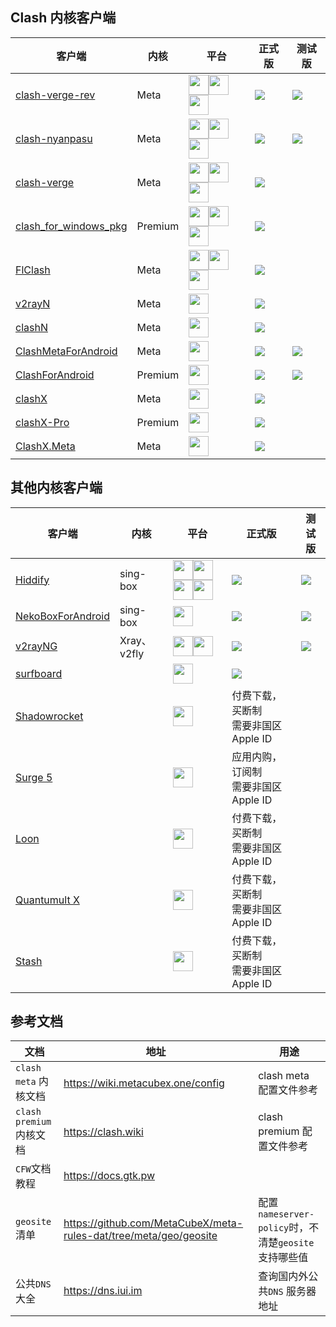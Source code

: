 
## Clash 内核客户端

| 客户端                                                                                             | 内核    | 平台                                                                                                                                                     | 正式版                                                                                                                                                                                      | 测试版                                                                                                                                                                                                                      |
| -------------------------------------------------------------------------------------------------- | ------- | -------------------------------------------------------------------------------------------------------------------------------------------------------- | ------------------------------------------------------------------------------------------------------------------------------------------------------------------------------------------- | --------------------------------------------------------------------------------------------------------------------------------------------------------------------------------------------------------------------------- |
| [clash-verge-rev](https://github.com/clash-verge-rev/clash-verge-rev)                              | Meta    | <img width="32" src="https://gitlab.com/Nessk/vpn/-/raw/main/blog/docs/assets/icons/microsoft.svg" /><img width="32" src="https://gitlab.com/Nessk/vpn/-/raw/main/blog/docs/assets/icons/linux.svg" /><img width="32" src="https://gitlab.com/Nessk/vpn/-/raw/main/blog/docs/assets/icons/macos.svg" />  | <a href='https://github.com/clash-verge-rev/clash-verge-rev/releases/latest'><img src="https://img.shields.io/github/v/release/clash-verge-rev/clash-verge-rev?label=正式版"></a>           | <a href='https://github.com/clash-verge-rev/clash-verge-rev/releases/tag/alpha'><img src="https://img.shields.io/github/v/release/clash-verge-rev/clash-verge-rev?include_prereleases&label=测试版&color=green"></a>        |
| [clash-nyanpasu](https://github.com/LibNyanpasu/clash-nyanpasu)                                    | Meta    | <img width="32" src="https://gitlab.com/Nessk/vpn/-/raw/main/blog/docs/assets/icons/microsoft.svg" /><img width="32" src="https://gitlab.com/Nessk/vpn/-/raw/main/blog/docs/assets/icons/linux.svg" /><img width="32" src="https://gitlab.com/Nessk/vpn/-/raw/main/blog/docs/assets/icons/macos.svg" />  | <a href='https://github.com/LibNyanpasu/clash-nyanpasu/releases/latest'><img src="https://img.shields.io/github/v/release/LibNyanpasu/clash-nyanpasu?label=正式版"></a>                     | <a href='https://github.com/LibNyanpasu/clash-nyanpasu/releases/tag/alpha'><img src="https://img.shields.io/github/v/release/LibNyanpasu/clash-nyanpasu?include_prereleases&label=测试版&color=green"></a>                  |
| [clash-verge](https://github.com/zzzgydi/clash-verge/tree/main)                                    | Meta    | <img width="32" src="https://gitlab.com/Nessk/vpn/-/raw/main/blog/docs/assets/icons/microsoft.svg" /><img width="32" src="https://gitlab.com/Nessk/vpn/-/raw/main/blog/docs/assets/icons/linux.svg" /><img width="32" src="https://gitlab.com/Nessk/vpn/-/raw/main/blog/docs/assets/icons/macos.svg" />  | <a href='https://github.com/zzzgydi/clash-verge/releases/latest'><img src="https://img.shields.io/github/v/release/zzzgydi/clash-verge?label=正式版&color=orange"></a>                      |                                                                                                                                                                                                                             |
| [clash_for_windows_pkg](https://github.com/Fndroid/clash_for_windows_pkg)                          | Premium | <img width="32" src="https://gitlab.com/Nessk/vpn/-/raw/main/blog/docs/assets/icons/microsoft.svg" /><img width="32" src="https://gitlab.com/Nessk/vpn/-/raw/main/blog/docs/assets/icons/linux.svg" /><img width="32" src="https://gitlab.com/Nessk/vpn/-/raw/main/blog/docs/assets/icons/macos.svg" />  | <a href='https://github.com/clashdownload/Clash_for_Windows/releases/latest'><img src="https://img.shields.io/github/v/release/clashdownload/Clash_for_Windows?label=正式版&color=red"></a> |                                                                                                                                                                                                                             |
| [FlClash](https://github.com/chen08209/FlClash)                                                    | Meta    | <img width="32" src="https://gitlab.com/Nessk/vpn/-/raw/main/blog/docs/assets/icons/microsoft.svg" /><img width="32" src="https://gitlab.com/Nessk/vpn/-/raw/main/blog/docs/assets/icons/linux.svg" /><img width="32" src="https://gitlab.com/Nessk/vpn/-/raw/main/blog/docs/assets/icons/android.svg"/> | <a href='https://github.com/chen08209/FlClash/releases/latest'><img src="https://img.shields.io/github/v/release/chen08209/FlClash?label=正式版"></a>                                       |                                                                                                                                                                                                                             |
| [v2rayN](https://github.com/2dust/v2rayN)                                                          | Meta    | <img width="32" src="https://gitlab.com/Nessk/vpn/-/raw/main/blog/docs/assets/icons/microsoft.svg" />                                                                                                    | <a href='https://github.com/2dust/v2rayN/releases/latest'><img src="https://img.shields.io/github/v/release/2dust/v2rayN?label=正式版"></a>                                                 |                                                                                                                                                                                                                             |
| [clashN](https://github.com/2dust/clashN)                                                          | Meta    | <img width="32" src="https://gitlab.com/Nessk/vpn/-/raw/main/blog/docs/assets/icons/microsoft.svg" />                                                                                                    | <a href='https://github.com/2dust/clashN/releases/latest'><img src="https://img.shields.io/github/v/release/2dust/clashN?label=正式版"></a>                                                 |                                                                                                                                                                                                                             |
| [ClashMetaForAndroid](https://github.com/MetaCubeX/ClashMetaForAndroid)                            | Meta    | <img width="32" src="https://gitlab.com/Nessk/vpn/-/raw/main/blog/docs/assets/icons/android.svg"/>                                                                                                       | <a href='https://github.com/MetaCubeX/ClashMetaForAndroid/releases/latest'><img src="https://img.shields.io/github/v/release/MetaCubeX/ClashMetaForAndroid?label=正式版"></a>               | <a href='https://github.com/MetaCubeX/ClashMetaForAndroid/releases/tag/Prerelease-alpha'><img src="https://img.shields.io/github/v/release/MetaCubeX/ClashMetaForAndroid?include_prereleases&label=测试版&color=green"></a> |
| [ClashForAndroid](https://github.com/Kr328/ClashForAndroid)                                        | Premium | <img width="32" src="https://gitlab.com/Nessk/vpn/-/raw/main/blog/docs/assets/icons/android.svg"/>                                                                                                       | <a href='https://github.com/clashdownload/Clash_for_Android/releases/latest'><img src="https://img.shields.io/github/v/release/clashdownload/Clash_for_Android?label=正式版&color=red"></a> | <a href='https://github.com/TCOTC/ClashForAndroid-3.0.3_20231103/releases/latest'><img src="https://img.shields.io/github/v/release/TCOTC/ClashForAndroid-3.0.3_20231103?label=测试版&color=red"></a>                       |
| [clashX](https://github.com/yichengchen/clashX)                                                    | Meta    | <img width="32" src="https://gitlab.com/Nessk/vpn/-/raw/main/blog/docs/assets/icons/macos.svg" />                                                                                                        | <a href='https://github.com/clashdownload/ClashX/releases/latest'><img src="https://img.shields.io/github/v/release/clashdownload/ClashX?label=正式版&color=red"></a>                       |                                                                                                                                                                                                                             |
| [clashX-Pro](https://install.appcenter.ms/users/clashx/apps/clashx-pro/distribution_groups/public) | Premium | <img width="32" src="https://gitlab.com/Nessk/vpn/-/raw/main/blog/docs/assets/icons/macos.svg" />                                                                                                        | <a href='https://github.com/clashdownload/ClashX_Pro/releases/latest'><img src="https://img.shields.io/github/v/release/clashdownload/ClashX_Pro?label=正式版&color=red"></a>               |                                                                                                                                                                                                                             |
| [ClashX.Meta](https://github.com/MetaCubeX/ClashX.Meta)                                            | Meta    | <img width="32" src="https://gitlab.com/Nessk/vpn/-/raw/main/blog/docs/assets/icons/macos.svg" />                                                                                                        | <a href='https://github.com/MetaCubeX/ClashX.Meta/releases/latest'><img src="https://img.shields.io/github/v/release/MetaCubeX/ClashX.Meta?label=正式版"></a>                               |                                                                                                                                                                                                                             |

## 其他内核客户端

| 客户端                                                                     | 内核        | 平台                                                                                                                                                                                                      | 正式版                                                                                                                                                                        | 测试版                                                                                                                                                                                                 |
| -------------------------------------------------------------------------- | ----------- | --------------------------------------------------------------------------------------------------------------------------------------------------------------------------------------------------------- | ----------------------------------------------------------------------------------------------------------------------------------------------------------------------------- | ------------------------------------------------------------------------------------------------------------------------------------------------------------------------------------------------------ |
| [Hiddify](https://github.com/hiddify/hiddify-next)                         | sing-box    | <img width="32" src="https://gitlab.com/Nessk/vpn/-/raw/main/blog/docs/assets/icons/microsoft.svg" /><img width="32" src="https://gitlab.com/Nessk/vpn/-/raw/main/blog/docs/assets/icons/linux.svg" /><img width="32" src="https://gitlab.com/Nessk/vpn/-/raw/main/blog/docs/assets/icons/macos.svg" /><img width="32" src="https://gitlab.com/Nessk/vpn/-/raw/main/blog/docs/assets/icons/android.svg"/> | <a href='https://github.com/hiddify/hiddify-next/releases/latest'><img src="https://img.shields.io/github/v/release/hiddify/hiddify-next?label=正式版"></a>                   | <a href='https://github.com/hiddify/hiddify-next/releases'><img src="https://img.shields.io/github/v/release/hiddify/hiddify-next?include_prereleases&label=测试版&color=green"></a>                   |
| [NekoBoxForAndroid](https://github.com/MatsuriDayo/NekoBoxForAndroid)      | sing-box    | <img width="32" src="https://gitlab.com/Nessk/vpn/-/raw/main/blog/docs/assets/icons/android.svg"/>                                                                                                                                                        | <a href='https://github.com/MatsuriDayo/NekoBoxForAndroid/releases/latest'><img src="https://img.shields.io/github/v/release/MatsuriDayo/NekoBoxForAndroid?label=正式版"></a> | <a href='https://github.com/MatsuriDayo/NekoBoxForAndroid/releases'><img src="https://img.shields.io/github/v/release/MatsuriDayo/NekoBoxForAndroid?include_prereleases&label=测试版&color=green"></a> |
| [v2rayNG](https://github.com/2dust/v2rayNG)                                | Xray、v2fly | <img width="32" src="https://gitlab.com/Nessk/vpn/-/raw/main/blog/docs/assets/icons/android.svg"/><a href="https://play.google.com/store/apps/details?id=com.v2ray.ang"><img width="32" src="https://gitlab.com/Nessk/vpn/-/raw/main/blog/docs/assets/icons/google_play.svg"/></a>                        | <a href='https://github.com/2dust/v2rayNG/releases/latest'><img src="https://img.shields.io/github/v/release/2dust/v2rayNG?label=正式版"></a>                                 | <a href='https://github.com/2dust/v2rayNG/releases'><img src="https://img.shields.io/github/v/release/2dust/v2rayNG?include_prereleases&label=测试版&color=green"></a>                                 |
| [surfboard](https://github.com/getsurfboard/surfboard)                     |             | <img width="32" src="https://gitlab.com/Nessk/vpn/-/raw/main/blog/docs/assets/icons/android.svg"/>                                                                                                                                                        | <a href='https://github.com/getsurfboard/surfboard/releases/latest'><img src="https://img.shields.io/github/v/release/getsurfboard/surfboard?label=正式版"></a>               |                                                                                                                                                                                                        |
| [Shadowrocket](https://apps.apple.com/us/app/shadowrocket/id932747118)     |             | <a href="https://apps.apple.com/us/app/shadowrocket/id932747118"><img width="32" src="https://gitlab.com/Nessk/vpn/-/raw/main/blog/docs/assets/icons/app_store.svg"/></a>                                                                                 | 付费下载，买断制<br />需要非国区 Apple ID                                                                                                                                     |                                                                                                                                                                                                        |
| [Surge 5](https://apps.apple.com/us/app/surge-5/id1442620678)              |             | <a href="https://apps.apple.com/us/app/surge-5/id1442620678"><img width="32" src="https://gitlab.com/Nessk/vpn/-/raw/main/blog/docs/assets/icons/app_store.svg"/></a>                                                                                     | 应用内购，订阅制<br />需要非国区 Apple ID                                                                                                                                     |                                                                                                                                                                                                        |
| [Loon](https://apps.apple.com/us/app/loon/id1373567447)                    |             | <a href="https://apps.apple.com/us/app/loon/id1373567447"><img width="32" src="https://gitlab.com/Nessk/vpn/-/raw/main/blog/docs/assets/icons/app_store.svg"/></a>                                                                                        | 付费下载，买断制<br />需要非国区 Apple ID                                                                                                                                     |                                                                                                                                                                                                        |
| [Quantumult X](https://apps.apple.com/us/app/quantumult-x/id1443988620)    |             | <a href="https://apps.apple.com/us/app/quantumult-x/id1443988620"><img width="32" src="https://gitlab.com/Nessk/vpn/-/raw/main/blog/docs/assets/icons/app_store.svg"/></a>                                                                                | 付费下载，买断制<br />需要非国区 Apple ID                                                                                                                                     |                                                                                                                                                                                                        |
| [Stash](https://apps.apple.com/us/app/stash-rule-based-proxy/id1596063349) |             | <a href="https://apps.apple.com/us/app/stash-rule-based-proxy/id1596063349"><img width="32" src="https://gitlab.com/Nessk/vpn/-/raw/main/blog/docs/assets/icons/app_store.svg"/></a>                                                                      | 付费下载，买断制<br />需要非国区 Apple ID                                                                                                                                     |                                                                                                                                                                                                        |

## 参考文档

| 文档                    | 地址                                                              | 用途                                                 |
| ----------------------- | ----------------------------------------------------------------- | ---------------------------------------------------- |
| `clash meta` 内核文档   | https://wiki.metacubex.one/config                                 | clash meta 配置文件参考                              |
| `clash premium`内核文档 | https://clash.wiki                                                | clash premium 配置文件参考                           |
| `CFW`文档教程           | https://docs.gtk.pw                                               |                                                      |
| `geosite`清单           | https://github.com/MetaCubeX/meta-rules-dat/tree/meta/geo/geosite | 配置`nameserver-policy`时，不清楚`geosite`支持哪些值 |
| 公共`DNS`大全           | https://dns.iui.im                                                | 查询国内外公共`DNS` 服务器地址                       |